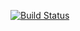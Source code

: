 [![Build Status](https://travis-ci.org/aesher9o1/react-boilerplate.svg?branch=master)](https://travis-ci.org/aesher9o1/react-boilerplate)
